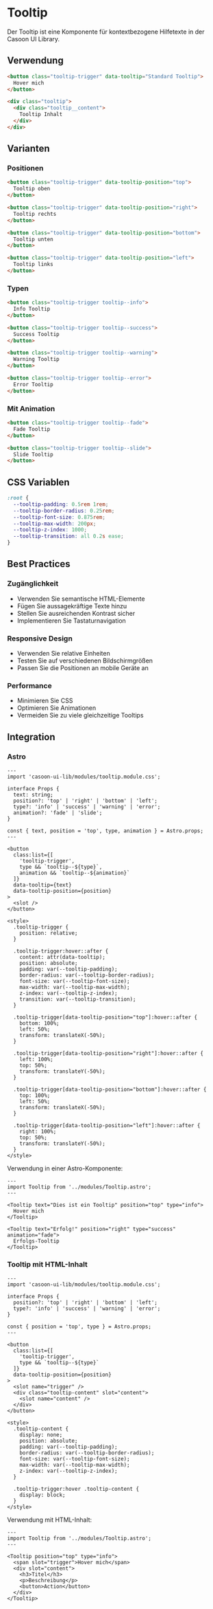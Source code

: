 # Tooltip

Der Tooltip ist eine Komponente für kontextbezogene Hilfetexte in der Casoon UI Library.

## Verwendung

```html
<button class="tooltip-trigger" data-tooltip="Standard Tooltip">
  Hover mich
</button>

<div class="tooltip">
  <div class="tooltip__content">
    Tooltip Inhalt
  </div>
</div>
```

## Varianten

### Positionen

```html
<button class="tooltip-trigger" data-tooltip-position="top">
  Tooltip oben
</button>

<button class="tooltip-trigger" data-tooltip-position="right">
  Tooltip rechts
</button>

<button class="tooltip-trigger" data-tooltip-position="bottom">
  Tooltip unten
</button>

<button class="tooltip-trigger" data-tooltip-position="left">
  Tooltip links
</button>
```

### Typen

```html
<button class="tooltip-trigger tooltip--info">
  Info Tooltip
</button>

<button class="tooltip-trigger tooltip--success">
  Success Tooltip
</button>

<button class="tooltip-trigger tooltip--warning">
  Warning Tooltip
</button>

<button class="tooltip-trigger tooltip--error">
  Error Tooltip
</button>
```

### Mit Animation

```html
<button class="tooltip-trigger tooltip--fade">
  Fade Tooltip
</button>

<button class="tooltip-trigger tooltip--slide">
  Slide Tooltip
</button>
```

## CSS Variablen

```css
:root {
  --tooltip-padding: 0.5rem 1rem;
  --tooltip-border-radius: 0.25rem;
  --tooltip-font-size: 0.875rem;
  --tooltip-max-width: 200px;
  --tooltip-z-index: 1000;
  --tooltip-transition: all 0.2s ease;
}
```

## Best Practices

### Zugänglichkeit

- Verwenden Sie semantische HTML-Elemente
- Fügen Sie aussagekräftige Texte hinzu
- Stellen Sie ausreichenden Kontrast sicher
- Implementieren Sie Tastaturnavigation

### Responsive Design

- Verwenden Sie relative Einheiten
- Testen Sie auf verschiedenen Bildschirmgrößen
- Passen Sie die Positionen an mobile Geräte an

### Performance

- Minimieren Sie CSS
- Optimieren Sie Animationen
- Vermeiden Sie zu viele gleichzeitige Tooltips

## Integration

### Astro

```astro
---
import 'casoon-ui-lib/modules/tooltip.module.css';

interface Props {
  text: string;
  position?: 'top' | 'right' | 'bottom' | 'left';
  type?: 'info' | 'success' | 'warning' | 'error';
  animation?: 'fade' | 'slide';
}

const { text, position = 'top', type, animation } = Astro.props;
---

<button
  class:list={[
    'tooltip-trigger',
    type && `tooltip--${type}`,
    animation && `tooltip--${animation}`
  ]}
  data-tooltip={text}
  data-tooltip-position={position}
>
  <slot />
</button>

<style>
  .tooltip-trigger {
    position: relative;
  }
  
  .tooltip-trigger:hover::after {
    content: attr(data-tooltip);
    position: absolute;
    padding: var(--tooltip-padding);
    border-radius: var(--tooltip-border-radius);
    font-size: var(--tooltip-font-size);
    max-width: var(--tooltip-max-width);
    z-index: var(--tooltip-z-index);
    transition: var(--tooltip-transition);
  }
  
  .tooltip-trigger[data-tooltip-position="top"]:hover::after {
    bottom: 100%;
    left: 50%;
    transform: translateX(-50%);
  }
  
  .tooltip-trigger[data-tooltip-position="right"]:hover::after {
    left: 100%;
    top: 50%;
    transform: translateY(-50%);
  }
  
  .tooltip-trigger[data-tooltip-position="bottom"]:hover::after {
    top: 100%;
    left: 50%;
    transform: translateX(-50%);
  }
  
  .tooltip-trigger[data-tooltip-position="left"]:hover::after {
    right: 100%;
    top: 50%;
    transform: translateY(-50%);
  }
</style>
```

Verwendung in einer Astro-Komponente:

```astro
---
import Tooltip from '../modules/Tooltip.astro';
---

<Tooltip text="Dies ist ein Tooltip" position="top" type="info">
  Hover mich
</Tooltip>

<Tooltip text="Erfolg!" position="right" type="success" animation="fade">
  Erfolgs-Tooltip
</Tooltip>
```

### Tooltip mit HTML-Inhalt

```astro
---
import 'casoon-ui-lib/modules/tooltip.module.css';

interface Props {
  position?: 'top' | 'right' | 'bottom' | 'left';
  type?: 'info' | 'success' | 'warning' | 'error';
}

const { position = 'top', type } = Astro.props;
---

<button
  class:list={[
    'tooltip-trigger',
    type && `tooltip--${type}`
  ]}
  data-tooltip-position={position}
>
  <slot name="trigger" />
  <div class="tooltip-content" slot="content">
    <slot name="content" />
  </div>
</button>

<style>
  .tooltip-content {
    display: none;
    position: absolute;
    padding: var(--tooltip-padding);
    border-radius: var(--tooltip-border-radius);
    font-size: var(--tooltip-font-size);
    max-width: var(--tooltip-max-width);
    z-index: var(--tooltip-z-index);
  }
  
  .tooltip-trigger:hover .tooltip-content {
    display: block;
  }
</style>
```

Verwendung mit HTML-Inhalt:

```astro
---
import Tooltip from '../modules/Tooltip.astro';
---

<Tooltip position="top" type="info">
  <span slot="trigger">Hover mich</span>
  <div slot="content">
    <h3>Titel</h3>
    <p>Beschreibung</p>
    <button>Action</button>
  </div>
</Tooltip>
``` 